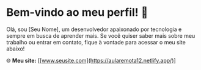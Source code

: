 # Bem-vindo ao meu perfil! 👋

Olá, sou [Seu Nome], um desenvolvedor apaixonado por tecnologia e sempre em busca de aprender mais. Se você quiser saber mais sobre meu trabalho ou entrar em contato, fique à vontade para acessar o meu site abaixo!

🌐 **Meu site:** [[www.seusite.com](https://aularemota12.netlify.app/)]
